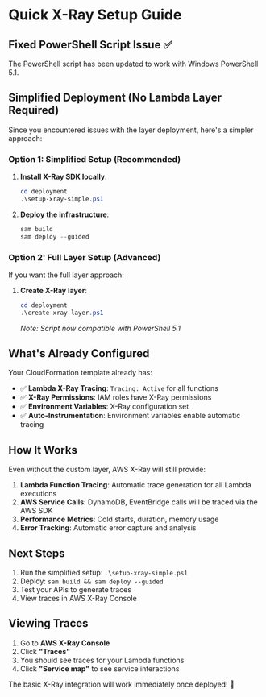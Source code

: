 # Quick X-Ray Setup Guide

## Fixed PowerShell Script Issue ✅

The PowerShell script has been updated to work with Windows PowerShell 5.1. 

## Simplified Deployment (No Lambda Layer Required)

Since you encountered issues with the layer deployment, here's a simpler approach:

### Option 1: Simplified Setup (Recommended)

1. **Install X-Ray SDK locally**:
   ```powershell
   cd deployment
   .\setup-xray-simple.ps1
   ```

2. **Deploy the infrastructure**:
   ```powershell
   sam build
   sam deploy --guided
   ```

### Option 2: Full Layer Setup (Advanced)

If you want the full layer approach:

1. **Create X-Ray layer**:
   ```powershell
   cd deployment
   .\create-xray-layer.ps1
   ```
   *Note: Script now compatible with PowerShell 5.1*

## What's Already Configured

Your CloudFormation template already has:
- ✅ **Lambda X-Ray Tracing**: `Tracing: Active` for all functions  
- ✅ **X-Ray Permissions**: IAM roles have X-Ray permissions
- ✅ **Environment Variables**: X-Ray configuration set
- ✅ **Auto-Instrumentation**: Environment variables enable automatic tracing

## How It Works

Even without the custom layer, AWS X-Ray will still provide:

1. **Lambda Function Tracing**: Automatic trace generation for all Lambda executions
2. **AWS Service Calls**: DynamoDB, EventBridge calls will be traced via the AWS SDK
3. **Performance Metrics**: Cold starts, duration, memory usage
4. **Error Tracking**: Automatic error capture and analysis

## Next Steps

1. Run the simplified setup: `.\setup-xray-simple.ps1`
2. Deploy: `sam build && sam deploy --guided`
3. Test your APIs to generate traces
4. View traces in AWS X-Ray Console

## Viewing Traces

1. Go to **AWS X-Ray Console**
2. Click **"Traces"** 
3. You should see traces for your Lambda functions
4. Click **"Service map"** to see service interactions

The basic X-Ray integration will work immediately once deployed! 🎉
